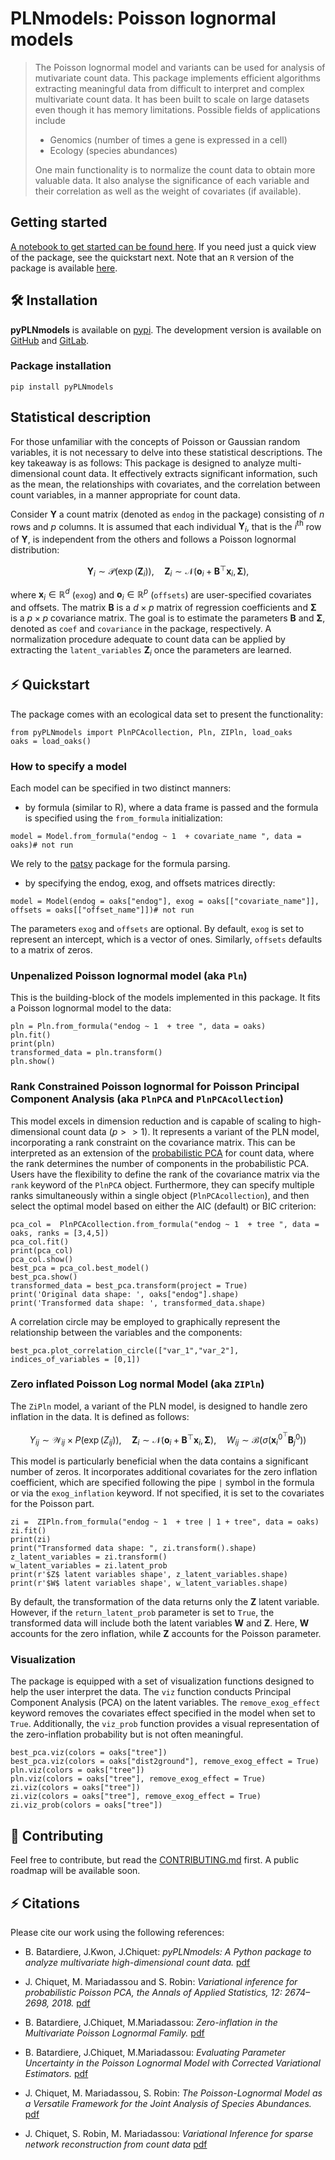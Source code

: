 # PLNmodels: Poisson lognormal models

> The Poisson lognormal model and variants can be used for analysis of mutivariate count data.
> This package implements
> efficient algorithms extracting meaningful data from difficult to interpret
> and complex multivariate count data. It has been built to scale on large datasets even
> though it has memory limitations. Possible fields of applications include
> - Genomics (number of times a gene is expressed in a cell)
> - Ecology (species abundances)
>
> One main functionality is to normalize the count data to obtain more valuable
> data. It also analyse the significance of each variable and their correlation as well as the weight of
> covariates (if available).
<!-- accompanied with a set of -->
<!-- > functions for visualization and diagnostic. See [this deck of -->
<!-- > slides](https://pln-team.github.io/slideshow/) for a -->
<!-- > comprehensive introduction. -->

##  Getting started
[A notebook to get started can be found
here](https://github.com/PLN-team/pyPLNmodels/blob/main/Getting_started.ipynb).
If you need just a quick view of the package, see the quickstart next. Note
that an ```R``` version of the package is available
[here](https://pln-team.github.io/PLNmodels/).

## 🛠 Installation

**pyPLNmodels** is available on
[pypi](https://pypi.org/project/pyPLNmodels/). The development
version is available on [GitHub](https://github.com/PLN-team/pyPLNmodels) and [GitLab](https://gitlab.com/Bastien-mva/pyplnmodels).

### Package installation
```
pip install pyPLNmodels
```


## Statistical description

For those unfamiliar with the concepts of Poisson or Gaussian random variables,
it is not necessary to delve into these statistical descriptions. The key
takeaway is as follows:
This package is designed to analyze multi-dimensional count data. It
effectively extracts significant information, such as
the mean, the relationships with covariates, and the correlation between count
variables, in a manner appropriate for count data.

Consider $\mathbf Y$ a count matrix (denoted as ```endog``` in the package) consisting of $n$ rows and $p$ columns.
It is assumed that each individual $\mathbf Y_i$, that is the $i^{\text{th}}$
row of $\mathbf Y$, is independent from the others and follows a Poisson
lognormal distribution:

$$\mathbf Y_{i}\sim \mathcal P(\exp(\mathbf Z_{i})), \quad \mathbf Z_i \sim
\mathcal N(\mathbf o_i + \mathbf B ^{\top} \mathbf x_i, \mathbf \Sigma),$$

where $\mathbf x_i \in \mathbb R^d$ (`exog`) and $\mathbf o_i \in \mathbb R^p$ (`offsets`) are
user-specified covariates and offsets. The matrix $\mathbf B$ is a $d\times p$
matrix of regression coefficients and $\mathbf \Sigma$ is a $p\times p$
covariance matrix. The goal is to estimate the parameters $\mathbf B$ and
$\mathbf \Sigma$, denoted as ```coef``` and ```covariance``` in the package,
respectively. A normalization procedure adequate to count data can be applied
by extracting the ```latent_variables``` $\mathbf Z_i$ once the parameters are learned.




## ⚡️ Quickstart

The package comes with an ecological data set to present the functionality:
```
from pyPLNmodels import PlnPCAcollection, Pln, ZIPln, load_oaks
oaks = load_oaks()
```

### How to specify a model
Each model can be specified in two distinct manners:

* by formula (similar to R), where a data frame is passed and the formula is specified using the  ```from_formula``` initialization:

```model = Model.from_formula("endog ~ 1  + covariate_name ", data = oaks)# not run```

We rely to the [patsy](https://github.com/pydata/patsy) package for the formula parsing.

* by specifying the endog, exog, and offsets matrices directly:

```model = Model(endog = oaks["endog"], exog = oaks[["covariate_name"]], offsets = oaks[["offset_name"]])# not run```

The parameters `exog` and `offsets` are optional. By default,
`exog` is set to represent an intercept, which is a vector of ones. Similarly,
`offsets` defaults to a matrix of zeros.

### Unpenalized Poisson lognormal model (aka `Pln`)

This is the building-block of the models implemented in this package. It fits a Poisson lognormal model to the data:
```
pln = Pln.from_formula("endog ~ 1  + tree ", data = oaks)
pln.fit()
print(pln)
transformed_data = pln.transform()
pln.show()
```

### Rank Constrained Poisson lognormal for Poisson Principal Component Analysis (aka `PlnPCA` and `PlnPCAcollection`)

This model excels in dimension reduction and is capable of scaling to
high-dimensional count data ($p >> 1$). It represents a variant of the PLN
model, incorporating a rank constraint on the covariance matrix. This can be
interpreted as an extension of the [probabilistic
PCA](https://academic.oup.com/jrsssb/article/61/3/611/7083217) for
count data, where the rank determines the number of components in the
probabilistic PCA. Users have the flexibility to define the rank of the
covariance matrix via the `rank` keyword of the `PlnPCA` object. Furthermore, they can specify multiple ranks simultaneously
within a single object (`PlnPCAcollection`), and then select the optimal model based on either the
AIC (default) or BIC criterion:
```
pca_col =  PlnPCAcollection.from_formula("endog ~ 1  + tree ", data = oaks, ranks = [3,4,5])
pca_col.fit()
print(pca_col)
pca_col.show()
best_pca = pca_col.best_model()
best_pca.show()
transformed_data = best_pca.transform(project = True)
print('Original data shape: ', oaks["endog"].shape)
print('Transformed data shape: ', transformed_data.shape)
```

A correlation circle may be employed to graphically represent the relationship
between the variables and the components:
```
best_pca.plot_correlation_circle(["var_1","var_2"], indices_of_variables = [0,1])
```


### Zero inflated Poisson Log normal Model (aka `ZIPln`)

The `ZiPln` model, a variant of the PLN model, is designed to handle zero
inflation in the data. It is defined as follows:

$$Y_{ij}\sim \mathcal W_{ij} \times  P(\exp(Z_{ij})), \quad \mathbf Z_i \sim \mathcal N(\mathbf o_i + \mathbf B ^{\top} \mathbf x_i, \mathbf \Sigma), \quad W_{ij} \sim \mathcal B(\sigma( \mathbf x_i^{0^{\top}}\mathbf B^0_j))$$

This model is particularly beneficial when the data contains a significant
number of zeros. It incorporates additional covariates for the zero inflation
coefficient, which are specified following the pipe `|` symbol in the formula or via the `exog_inflation` keyword. If not specified, it is set to the covariates for the Poisson part.

```
zi =  ZIPln.from_formula("endog ~ 1  + tree | 1 + tree", data = oaks)
zi.fit()
print(zi)
print("Transformed data shape: ", zi.transform().shape)
z_latent_variables = zi.transform()
w_latent_variables = zi.latent_prob
print(r'$Z$ latent variables shape', z_latent_variables.shape)
print(r'$W$ latent variables shape', w_latent_variables.shape)
```

By default, the transformation of the data returns only the $\mathbf Z$ latent
variable. However, if the `return_latent_prob`
parameter is set to `True`, the transformed data will include both the latent
variables $\mathbf W$ and $\mathbf Z$. Here, $\mathbf W$ accounts for the zero
inflation, while $\mathbf Z$ accounts for the Poisson parameter.

### Visualization

The package is equipped with a set of visualization functions designed to help
the user interpret the data. The `viz` function conducts Principal Component
Analysis (PCA) on the latent variables. The `remove_exog_effect` keyword
removes the covariates effect specified in the model when set to `True`.
Additionally, the `viz_prob` function provides a visual representation of the
zero-inflation probability but is not often meaningful.

```
best_pca.viz(colors = oaks["tree"])
best_pca.viz(colors = oaks["dist2ground"], remove_exog_effect = True)
pln.viz(colors = oaks["tree"])
pln.viz(colors = oaks["tree"], remove_exog_effect = True)
zi.viz(colors = oaks["tree"])
zi.viz(colors = oaks["tree"], remove_exog_effect = True)
zi.viz_prob(colors = oaks["tree"])
```

## 👐 Contributing

Feel free to contribute, but read the [CONTRIBUTING.md](https://forgemia.inra.fr/bbatardiere/pyplnmodels/-/blob/main/CONTRIBUTING.md) first. A public roadmap will be available soon.

## ⚡️ Citations

Please cite our work using the following references:

-  B. Batardiere, J.Kwon, J.Chiquet: *pyPLNmodels: A Python package to analyze
   multivariate high-dimensional count data.*
   [pdf](https://joss.theoj.org/papers/10.21105/joss.06969)

-   J. Chiquet, M. Mariadassou and S. Robin: *Variational inference for
    probabilistic Poisson PCA, the Annals of Applied Statistics, 12:
        2674–2698, 2018.* [pdf](http://dx.doi.org/10.1214/18%2DAOAS1177)

-  B. Batardiere, J.Chiquet, M.Mariadassou: *Zero-inflation in the Multivariate
   Poisson Lognormal Family.* [pdf](https://arxiv.org/abs/2405.14711)

-  B. Batardiere, J.Chiquet, M.Mariadassou: *Evaluating Parameter Uncertainty in the Poisson
    Lognormal Model with Corrected Variational Estimators.* [pdf](https://arxiv.org/abs/2411.08524)

- J. Chiquet, M. Mariadassou, S. Robin: *The Poisson-Lognormal Model as a Versatile Framework for the Joint Analysis of Species Abundances.* [pdf](https://www.frontiersin.org/journals/ecology-and-evolution/articles/10.3389/fevo.2021.588292/full)

- J. Chiquet, S. Robin, M. Mariadassou: *Variational Inference for sparse network reconstruction from count data* [pdf](https://proceedings.mlr.press/v97/chiquet19a.html)

